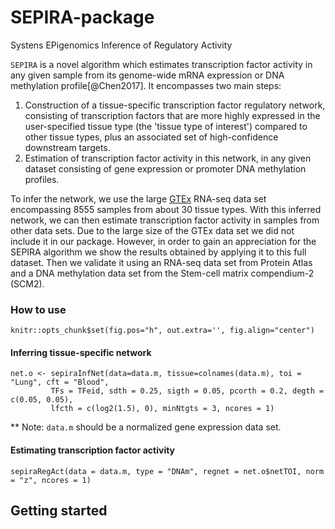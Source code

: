 # SEPIRA-package
Systens EPigenomics Inference of Regulatory Activity

`SEPIRA` is a novel algorithm which estimates transcription factor activity in any given sample from its genome-wide mRNA expression or DNA methylation profile[@Chen2017]. It encompasses two main steps:

1. Construction of a tissue-specific transcription factor regulatory network, consisting of transcription factors that are more highly expressed in the user-specified tissue type (the 'tissue type of interest') compared to other tissue types, plus an associated set of high-confidence downstream targets.
2. Estimation of transcription factor activity in this network, in any given dataset consisting of gene expression or promoter DNA methylation profiles.

To infer the network, we use the large [GTEx](https://www.gtexportal.org/home/) RNA-seq data set encompassing 8555 samples from about 30 tissue types. With this inferred network, we can then estimate transcription factor activity in samples from other data sets. Due to the large size of the GTEx data set we did not include it in our package. However, in order to gain an appreciation for the SEPIRA algorithm we show the results obtained by applying it to this full dataset. Then we validate it using an RNA-seq data set from Protein Atlas and a DNA methylation data set from the Stem-cell matrix compendium-2 (SCM2).

### How to use
```{r echo=FALSE}
knitr::opts_chunk$set(fig.pos="h", out.extra='', fig.align="center")
```

#### Inferring tissue-specific network

```{r eval=FALSE}
net.o <- sepiraInfNet(data=data.m, tissue=colnames(data.m), toi = "Lung", cft = "Blood",
         TFs = TFeid, sdth = 0.25, sigth = 0.05, pcorth = 0.2, degth = c(0.05, 0.05),
         lfcth = c(log2(1.5), 0), minNtgts = 3, ncores = 1)
```
** Note: `data.m` should be a normalized gene expression data set.

#### Estimating transcription factor activity
```{r eval=FALSE}
sepiraRegAct(data = data.m, type = "DNAm", regnet = net.o$netTOI, norm = "z", ncores = 1)
```

## Getting started

